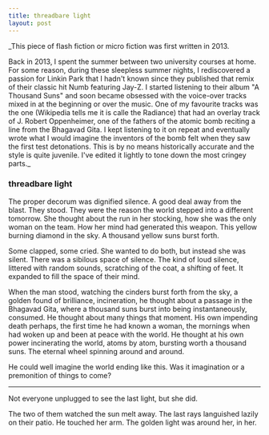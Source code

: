 ```yaml
---
title: threadbare light
layout: post
---
```


_This piece of flash fiction or micro fiction
was first written in 2013. 

Back in 2013, I spent the summer between two university courses at home. 
For some reason, during these sleepless summer nights, I rediscovered
a passion for Linkin Park that I hadn't known since they published that remix of their
classic hit Numb featuring Jay-Z. I started listening to their album "A Thousand Suns" 
and soon became obsessed with the voice-over tracks mixed in at the beginning or over
the music. One of my favourite tracks was the one (Wikipedia tells me it is calle the Radiance) that had an overlay track of J. Robert
Oppenheimer, one of the fathers of the atomic bomb reciting a line from the Bhagavad Gita. I kept listening to
it on repeat and eventually wrote what I would imagine the inventors of the bomb felt when they saw the first
test detonations. This is by no means historically accurate and the style is quite juvenile. I've edited it lightly to
tone down the most cringey parts._

### threadbare light

The proper decorum was dignified silence. A good deal away from the blast. They stood. They were the reason the world stepped into a different tomorrow. She thought about the run in her stocking, how she was the only woman on the team. How her mind had generated this weapon. This yellow burning diamond in the sky. A thousand yellow suns burst forth.

Some clapped, some cried. She wanted to do both, but instead she was silent. There was a sibilous space of silence. The kind of loud silence, littered with random sounds, scratching of the coat, a shifting of feet. It expanded to fill the space of their mind. 

When the man stood, watching the cinders burst forth from the sky, a golden found of brilliance, incineration, he thought about a passage in the Bhagavad Gita, where a thousand suns burst into being instantaneously, consumed. He thought about many things that moment. His own impending death perhaps, the first time he had known a woman, the mornings when had woken up and been at peace with the world. He thought at his own power incinerating the world, atoms by atom, bursting worth a thousand suns. The eternal wheel spinning around and around. 

He could well imagine the world ending like this. Was it imagination or a premonition of things to come?

---

Not everyone unplugged to see the last light, but she did. 

The two of them watched the sun melt away. The last rays languished lazily on their patio. He touched her arm. The golden light was around her, in her. 
